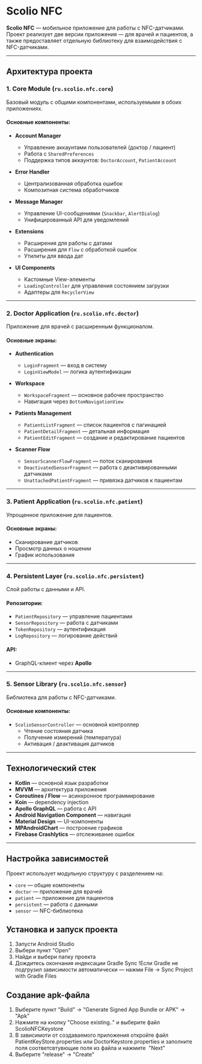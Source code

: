 # Scolio NFC

**Scolio NFC** — мобильное приложение для работы с NFC-датчиками.  
Проект реализует две версии приложения — для врачей и пациентов, а также предоставляет отдельную библиотеку для взаимодействия с NFC-датчиками.

---

## Архитектура проекта

### 1. Core Module (`ru.scolio.nfc.core`)
Базовый модуль с общими компонентами, используемыми в обоих приложениях.

#### Основные компоненты:
- **Account Manager**
  - Управление аккаунтами пользователей (доктор / пациент)
  - Работа с `SharedPreferences`
  - Поддержка типов аккаунтов: `DoctorAccount`, `PatientAccount`

- **Error Handler**
  - Централизованная обработка ошибок
  - Композитная система обработчиков

- **Message Manager**
  - Управление UI-сообщениями (`Snackbar`, `AlertDialog`)
  - Унифицированный API для уведомлений

- **Extensions**
  - Расширения для работы с датами
  - Расширения для `Flow` с обработкой ошибок
  - Утилиты для ввода дат

- **UI Components**
  - Кастомные View-элементы
  - `LoadingController` для управления состоянием загрузки
  - Адаптеры для `RecyclerView`

---

### 2. Doctor Application (`ru.scolio.nfc.doctor`)
Приложение для врачей с расширенным функционалом.

#### Основные экраны:
- **Authentication**
  - `LoginFragment` — вход в систему  
  - `LoginViewModel` — логика аутентификации

- **Workspace**
  - `WorkspaceFragment` — основное рабочее пространство  
  - Навигация через `BottomNavigationView`

- **Patients Management**
  - `PatientListFragment` — список пациентов с пагинацией  
  - `PatientDetailFragment` — детальная информация  
  - `PatientEditFragment` — создание и редактирование пациентов

- **Scanner Flow**
  - `SensorScannerFlowFragment` — поток сканирования  
  - `DeactivatedSensorFragment` — работа с деактивированными датчиками  
  - `UnattachedPatientFragment` — привязка датчиков к пациентам

---

### 3. Patient Application (`ru.scolio.nfc.patient`)
Упрощенное приложение для пациентов.

#### Основные экраны:
- Сканирование датчиков  
- Просмотр данных о ношении  
- График использования  

---

### 4. Persistent Layer (`ru.scolio.nfc.persistent`)
Слой работы с данными и API.

#### Репозитории:
- `PatientRepository` — управление пациентами  
- `SensorRepository` — работа с датчиками  
- `TokenRepository` — аутентификация  
- `LogRepository` — логирование действий  

#### API:
- GraphQL-клиент через **Apollo**

---

### 5. Sensor Library (`ru.scolio.nfc.sensor`)
Библиотека для работы с NFC-датчиками.

#### Основные компоненты:
- `ScolioSensorController` — основной контроллер
  - Чтение состояния датчика  
  - Получение измерений (температура)  
  - Активация / деактивация датчиков  

---

## Технологический стек

- **Kotlin** — основной язык разработки  
- **MVVM** — архитектура приложения  
- **Coroutines / Flow** — асинхронное программирование  
- **Koin** — dependency injection  
- **Apollo GraphQL** — работа с API  
- **Android Navigation Component** — навигация  
- **Material Design** — UI-компоненты  
- **MPAndroidChart** — построение графиков  
- **Firebase Crashlytics** — отслеживание ошибок  

---

## Настройка зависимостей

Проект использует модульную структуру с разделением на:
- `core` — общие компоненты  
- `doctor` — приложение для врачей  
- `patient` — приложение для пациентов  
- `persistent` — работа с данными  
- `sensor` — NFC-библиотека  

## Установка и запуск проекта
1. Запусти Android Studio
2. Выбери пункт "Open"
3. Найди и выбери папку проекта
4. Дождитесь окончания индексации Gradle Sync
!Если Gradle не подгрузил зависимости автоматически — нажми File → Sync Project with Gradle Files

##  Создание apk-файла
1. Выберите пункт "Build" -> "Generate Signed App Bundle or APK" -> "Apk"
2. Нажмите на кнопку "Choose existing.." и выберите файл ScolioNFCKeystore
3. В зависимоти от создаваемого приложения откройте файл PatientKeyStore.properties или DoctorKeystore.properties и заполните поля соответсвтувющие поля из файла и нажмите  "Next"
4. Выберите "release" -> "Create" 
